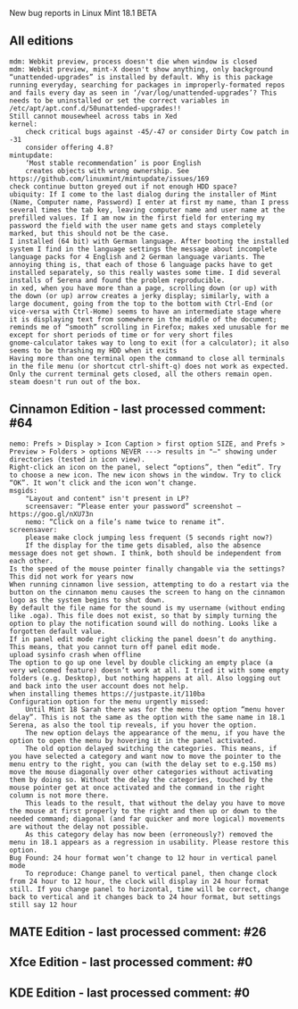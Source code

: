 New bug reports in Linux Mint 18.1 BETA

All editions
------------
	mdm: Webkit preview, process doesn't die when window is closed
	mdm: Webkit preview, mint-X doesn't show anything, only background
	“unattended-upgrades” is installed by default. Why is this package running everyday, searching for packages in improperly-formated repos and fails every day as seen in ‘/var/log/unattended-upgrades’? This needs to be uninstalled or set the correct variables in /etc/apt/apt.conf.d/50unattended-upgrades!!
	Still cannot mousewheel across tabs in Xed
	kernel:
		check critical bugs against -45/-47 or consider Dirty Cow patch in -31
		consider offering 4.8?
	mintupdate:
		‘Most stable recommendation’ is poor English
		creates objects with wrong ownership. See https://github.com/linuxmint/mintupdate/issues/169
	check continue button greyed out if not enough HDD space?
	ubiquity: If I come to the last dialog during the installer of Mint (Name, Computer name, Password) I enter at first my name, than I press several times the tab key, leaving computer name and user name at the prefilled values. If I am now in the first field for entering my password the field with the user name gets and stays completely marked, but this should not be the case.
	I installed (64 bit) with German language. After booting the installed system I find in the language settings the message about incomplete language packs for 4 English and 2 German language variants. The annoying thing is, that each of those 6 language packs have to get installed separately, so this really wastes some time. I did several installs of Serena and found the problem reproducible.
	in xed, when you have more than a page, scrolling down (or up) with the down (or up) arrow creates a jerky display; similarly, with a large document, going from the top to the bottom with Ctrl-End (or vice-versa with Ctrl-Home) seems to have an intermediate stage where it is displaying text from somewhere in the middle of the document; reminds me of “smooth” scrolling in Firefox; makes xed unusable for me except for short periods of time or for very short files
	gnome-calculator takes way to long to exit (for a calculator); it also seems to be thrashing my HDD when it exits
	Having more than one terminal open the command to close all terminals in the file menu (or shortcut ctrl-shift-q) does not work as expected. Only the current terminal gets closed, all the others remain open.
	steam doesn't run out of the box.


Cinnamon Edition - last processed comment: #64
-----------------------------------------------
	nemo: Prefs > Display > Icon Caption > first option SIZE, and Prefs > Preview > Folders > options NEVER ---> results in "–" showing under directories (tested in icon view).
	Right-click an icon on the panel, select “options”, then “edit”. Try to choose a new icon. The new icon shows in the window. Try to click “OK”. It won’t click and the icon won’t change.
	msgids:
		"Layout and content" isn't present in LP?
		screensaver: “Please enter your password” screenshot – https://goo.gl/nXU73n
		nemo: “Click on a file’s name twice to rename it”.
	screensaver:
		please make clock jumping less frequent (5 seconds right now?)
		If the display for the time gets disabled, also the absence message does not get shown. I think, both should be independent from each other.
	Is the speed of the mouse pointer finally changable via the settings? This did not work for years now
	When running cinnamon live session, attempting to do a restart via the button on the cinnamon menu causes the screen to hang on the cinnamon logo as the system begins to shut down.
	By default the file name for the sound is my username (without ending like .oga). This file does not exist, so that by simply turning the option to play the notification sound will do nothing. Looks like a forgotten default value.
	If in panel edit mode right clicking the panel doesn’t do anything. This means, that you cannot turn off panel edit mode.
	upload sysinfo crash when offline
	The option to go up one level by double clicking an empty place (a very welcomed feature) doesn’t work at all. I tried it with some empty folders (e.g. Desktop), but nothing happens at all. Also logging out and back into the user account does not help.
	when installing themes https://justpaste.it/110ba
	Configuration option for the menu urgently missed:
		Until Mint 18 Sarah there was for the menu the option “menu hover delay”. This is not the same as the option with the same name in 18.1 Serena, as also the tool tip reveals, if you hover the option.
		The new option delays the appearance of the menu, if you have the option to open the menu by hovering it in the panel activated.
		The old option delayed switching the categories. This means, if you have selected a category and want now to move the pointer to the menu entry to the right, you can (with the delay set to e.g.150 ms) move the mouse diagonally over other categories without activating them by doing so. Without the delay the categories, touched by the mouse pointer get at once activated and the command in the right column is not more there.
		This leads to the result, that without the delay you have to move the mouse at first properly to the right and then up or down to the needed command; diagonal (and far quicker and more logical) movements are without the delay not possible.
		As this category delay has now been (erroneously?) removed the menu in 18.1 appears as a regression in usability. Please restore this option.
	Bug Found: 24 hour format won’t change to 12 hour in vertical panel mode
		To reproduce: Change panel to vertical panel, then change clock from 24 hour to 12 hour, the clock will display in 24 hour format still. If you change panel to horizontal, time will be correct, change back to vertical and it changes back to 24 hour format, but settings still say 12 hour

MATE Edition - last processed comment: #26
------------------------------------------

Xfce Edition - last processed comment: #0
-------------------------------------------

KDE Edition - last processed comment: #0
-----------------------------------------

